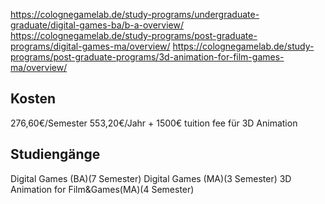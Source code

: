 https://colognegamelab.de/study-programs/undergraduate-graduate/digital-games-ba/b-a-overview/
https://colognegamelab.de/study-programs/post-graduate-programs/digital-games-ma/overview/
https://colognegamelab.de/study-programs/post-graduate-programs/3d-animation-for-film-games-ma/overview/
## Kosten
276,60€/Semester
553,20€/Jahr + 1500€ tuition fee für 3D Animation
## Studiengänge
Digital Games (BA)(7 Semester)
Digital Games (MA)(3 Semester)
3D Animation for Film&Games(MA)(4 Semester)